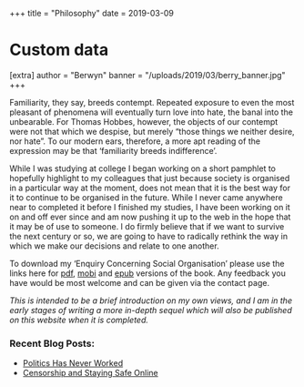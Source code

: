 +++
title = "Philosophy"
date = 2019-03-09

# Custom data
[extra]
author = "Berwyn"
banner = "/uploads/2019/03/berry_banner.jpg"
+++
<div class="text-block">
  <p>
    Familiarity, they say, breeds contempt. Repeated exposure to even the most pleasant of phenomena will eventually turn love into hate, the banal into the unbearable. For Thomas Hobbes, however, the objects of our contempt were not that which we despise, but merely “those things we neither desire, nor hate”. To our modern ears, therefore, a more apt reading of the expression may be that ‘familiarity breeds indifference’.
  </p>

  <p>
    While I was studying at college I began working on a short pamphlet to hopefully highlight to my colleagues that just because society is organised in a particular way at the moment, does not mean that it is the best way for it to continue to be organised in the future. While I never came anywhere near to completed it before I finished my studies, I have been working on it on and off ever since and am now pushing it up to the web in the hope that it may be of use to someone. I do firmly believe that if we want to survive the next century or so, we are going to have to radically rethink the way in which we make our decisions and relate to one another.
  </p>

  <p>
    To download my ‘Enquiry Concerning Social Organisation’ please use the links here for <a rel="noreferrer noopener" aria-label="pdf (opens in a new tab)" href="https://pinopticon.net/wp-content/uploads/2019/03/An-Enquiry.pdf" target="_blank">pdf</a>, <a rel="noreferrer noopener" aria-label="pdf (opens in a new tab)" href="https://pinopticon.net/wp-content/uploads/2019/04/An-Enquiry.mobi" target="_blank">mobi</a> and <a href="https://pinopticon.net/wp-content/uploads/2019/03/An-Enquiry.epub">epub</a> versions of the book. Any feedback you have would be most welcome and can be given via the contact page.
  </p>

  <p>
    <i>This is intended to be a brief introduction on my own views, and I am in the early stages of writing a more in-depth sequel which will also be published on this website when it is completed.</i>
  </p>
</div>

### Recent Blog Posts:

<ul class="wp-block-latest-posts">
  <li>
    <a href="https://pinopticon.net/2019/03/29/politics-has-never-worked/">Politics Has Never Worked</a>
  </li>
  <li>
    <a href="https://pinopticon.net/2019/03/09/censorship-and-staying-safe-online/">Censorship and Staying Safe Online</a>
  </li>
</ul>
